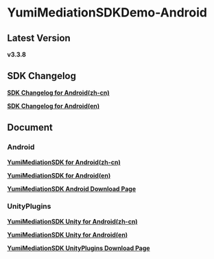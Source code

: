 # YumiMediationSDKDemo-Android

## Latest Version

**v3.3.8**

## SDK Changelog
[**SDK Changelog for Android(zh-cn)**](https://github.com/yumimobi/YumiMediationSDKDemo-Android/blob/master/SDK%20Changelog/SDK%E6%9B%B4%E6%96%B0%E6%97%A5%E5%BF%97.md)

[**SDK Changelog for Android(en)**](https://github.com/yumimobi/YumiMediationSDKDemo-Android/blob/master/SDK%20Changelog/SDK%20Changelog.md)


## Document

### Android

[**YumiMediationSDK for Android(zh-cn)**](https://github.com/yumimobi/YumiMediationSDKDemo-Android/blob/master/docs/YumiMediationSDK%20for%20Android(zh-cn).md)

[**YumiMediationSDK for Android(en)**](https://github.com/yumimobi/YumiMediationSDKDemo-Android/blob/master/docs/YumiMediationSDK%20for%20Android(en).md)

[**YumiMediationSDK Android Download Page**](https://github.com/yumimobi/YumiMediationSDKDemo-Android/blob/master/docs/YumiMediationSDK%20for%20Android%20Download%20Page.md)

### UnityPlugins

[**YumiMediationSDK Unity for Android(zh-cn)**](https://github.com/yumimobi/YumiMediationSDKDemo-Android/blob/master/docs/YumiMediationSDK%20Unity%20for%20Android%20(zh-cn).md)

[**YumiMediationSDK Unity for Android(en)**](https://github.com/yumimobi/YumiMediationSDKDemo-Android/blob/master/docs/YumiMediationSDK%20Unity%20for%20Android%20(en).md)

[**YumiMediationSDK UnityPlugins Download Page**](https://github.com/yumimobi/YumiMediationSDKDemo-Android/blob/master/docs/YumiMediationSDK%20for%20Unity%20Download%20Page.md)
